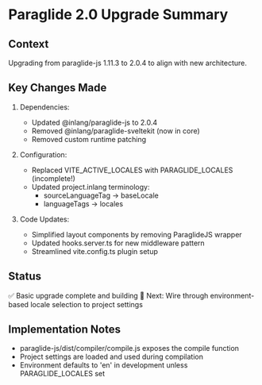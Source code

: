 # Paraglide 2.0 Upgrade Summary

## Context
Upgrading from paraglide-js 1.11.3 to 2.0.4 to align with new architecture.

## Key Changes Made
1. Dependencies:
   - Updated @inlang/paraglide-js to 2.0.4
   - Removed @inlang/paraglide-sveltekit (now in core)
   - Removed custom runtime patching

2. Configuration:
   - Replaced VITE_ACTIVE_LOCALES with PARAGLIDE_LOCALES (incomplete!)
   - Updated project.inlang terminology:
     - sourceLanguageTag → baseLocale
     - languageTags → locales

3. Code Updates:
   - Simplified layout components by removing ParaglideJS wrapper
   - Updated hooks.server.ts for new middleware pattern
   - Streamlined vite.config.ts plugin setup

## Status
✅ Basic upgrade complete and building
🔄 Next: Wire through environment-based locale selection to project settings

## Implementation Notes
- paraglide-js/dist/compiler/compile.js exposes the compile function
- Project settings are loaded and used during compilation
- Environment defaults to 'en' in development unless PARAGLIDE_LOCALES set
